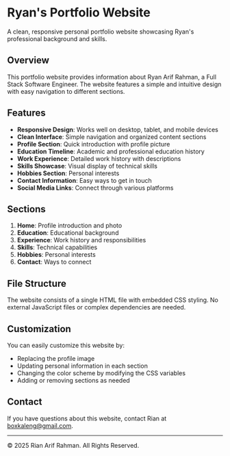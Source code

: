 
# Ryan's Portfolio Website

A clean, responsive personal portfolio website showcasing Ryan's professional background and skills.

## Overview

This portfolio website provides information about Ryan Arif Rahman, a Full Stack Software Engineer. The website features a simple and intuitive design with easy navigation to different sections.

## Features

- **Responsive Design**: Works well on desktop, tablet, and mobile devices
- **Clean Interface**: Simple navigation and organized content sections
- **Profile Section**: Quick introduction with profile picture
- **Education Timeline**: Academic and professional education history
- **Work Experience**: Detailed work history with descriptions
- **Skills Showcase**: Visual display of technical skills
- **Hobbies Section**: Personal interests
- **Contact Information**: Easy ways to get in touch
- **Social Media Links**: Connect through various platforms

## Sections

1. **Home**: Profile introduction and photo
2. **Education**: Educational background
3. **Experience**: Work history and responsibilities
4. **Skills**: Technical capabilities
5. **Hobbies**: Personal interests
6. **Contact**: Ways to connect

## File Structure

The website consists of a single HTML file with embedded CSS styling. No external JavaScript files or complex dependencies are needed.

## Customization

You can easily customize this website by:
- Replacing the profile image
- Updating personal information in each section
- Changing the color scheme by modifying the CSS variables
- Adding or removing sections as needed

## Contact

If you have questions about this website, contact Rian at boxkaleng@gmail.com.

---

© 2025 Rian Arif Rahman. All Rights Reserved.